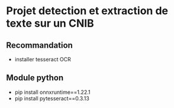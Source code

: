 # Projet detection et extraction de texte sur un CNIB
## Recommandation
- installer tesseract OCR 

## Module python 
- pip install onnxruntime==1.22.1
- pip install pytesseract==0.3.13